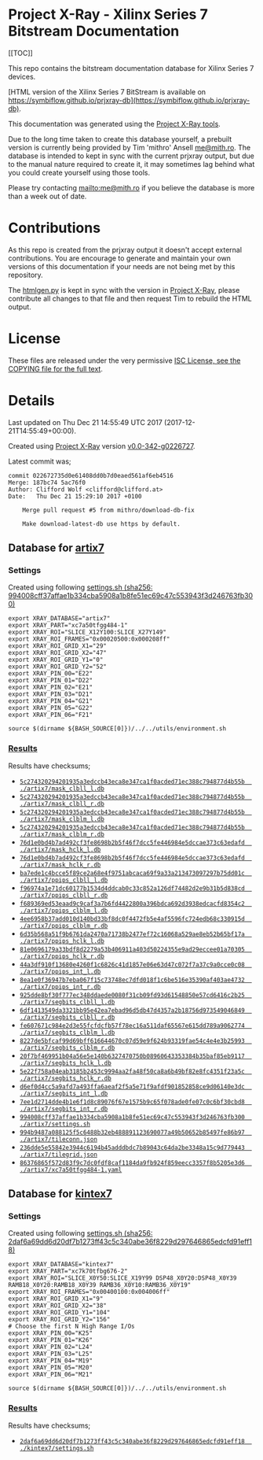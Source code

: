 # Project X-Ray - Xilinx Series 7 Bitstream Documentation

[[TOC]]

This repo contains the bitstream documentation database for Xilinx Series 7
devices.

[HTML version of the Xilinx Series 7 BitStream is available on https://symbiflow.github.io/prjxray-db](https://symbiflow.github.io/prjxray-db).

This documentation was generated using the
[Project X-Ray tools](https://github.com/SymbiFlow/prjxray).

Due to the long time taken to create this database yourself, a prebuilt version
is currently being provided by Tim 'mithro' Ansell <me@mith.ro>. The database
is intended to kept in sync with the current prjxray output, but due to the
manual nature required to create it, it may sometimes lag behind
what you could create yourself using those tools.

Please try contacting [mailto:me@mith.ro](Tim) if you believe the database is
more than a week out of date.

# Contributions

As this repo is created from the prjxray output it doesn't accept external
contributions.  You are encourage to generate and maintain your own versions of
this documentation if your needs are not being met by this repository.

The
[htmlgen.py](https://github.com/SymbiFlow/prjxray/blob/master/htmlgen/htmlgen.py)
is kept in sync with the version in
[Project X-Ray](https://github.com/SymbiFlow/prjxray), please contribute all changes to
that file and then request Tim to rebuild the HTML output.

# License

These files are released under the very permissive
[ISC License, see the COPYING file for the full text](COPYING).


# Details

Last updated on Thu Dec 21 14:55:49 UTC 2017 (2017-12-21T14:55:49+00:00).

Created using [Project X-Ray](https://github.com/SymbiFlow/prjxray) version [v0.0-342-g0226727](https://github.com/SymbiFlow/prjxray/commit/022672735d0e61408dd0b7d0eaed561af6eb4516).

Latest commit was;
```
commit 022672735d0e61408dd0b7d0eaed561af6eb4516
Merge: 187bc74 5ac76f0
Author: Clifford Wolf <clifford@clifford.at>
Date:   Thu Dec 21 15:29:10 2017 +0100

    Merge pull request #5 from mithro/download-db-fix
    
    Make download-latest-db use https by default.
```

## Database for [artix7](artix7/)

### Settings

Created using following [settings.sh (sha256: 994008cff37affae1b334cba5908a1b8fe51ec69c47c553943f3d246763fb300)](https://github.com/SymbiFlow/prjxray/blob/022672735d0e61408dd0b7d0eaed561af6eb4516/database/artix7/settings.sh)
```shell
export XRAY_DATABASE="artix7"
export XRAY_PART="xc7a50tfgg484-1"
export XRAY_ROI="SLICE_X12Y100:SLICE_X27Y149"
export XRAY_ROI_FRAMES="0x00020500:0x000208ff"
export XRAY_ROI_GRID_X1="29"
export XRAY_ROI_GRID_X2="47"
export XRAY_ROI_GRID_Y1="0"
export XRAY_ROI_GRID_Y2="52"
export XRAY_PIN_00="E22"
export XRAY_PIN_01="D22"
export XRAY_PIN_02="E21"
export XRAY_PIN_03="D21"
export XRAY_PIN_04="G21"
export XRAY_PIN_05="G22"
export XRAY_PIN_06="F21"

source $(dirname ${BASH_SOURCE[0]})/../../utils/environment.sh
```

### [Results](artix7/)

Results have checksums;
 * [`5c274320294201935a3edccb43eca8e347ca1f0acded71ec388c794877d4b55b  ./artix7/mask_clbll_l.db`](./artix7/mask_clbll_l.db)
 * [`5c274320294201935a3edccb43eca8e347ca1f0acded71ec388c794877d4b55b  ./artix7/mask_clbll_r.db`](./artix7/mask_clbll_r.db)
 * [`5c274320294201935a3edccb43eca8e347ca1f0acded71ec388c794877d4b55b  ./artix7/mask_clblm_l.db`](./artix7/mask_clblm_l.db)
 * [`5c274320294201935a3edccb43eca8e347ca1f0acded71ec388c794877d4b55b  ./artix7/mask_clblm_r.db`](./artix7/mask_clblm_r.db)
 * [`76d1e0bd4b7ad492cf3fe8698b2b5f46f7dcc5fe446984e5dccae373c63edafd  ./artix7/mask_hclk_l.db`](./artix7/mask_hclk_l.db)
 * [`76d1e0bd4b7ad492cf3fe8698b2b5f46f7dcc5fe446984e5dccae373c63edafd  ./artix7/mask_hclk_r.db`](./artix7/mask_hclk_r.db)
 * [`ba7ede1c4bcce5f89ce2a68e4f9751abcaca69f9a33a213473097297b75dd01c  ./artix7/ppips_clbll_l.db`](./artix7/ppips_clbll_l.db)
 * [`f96974a1e71dc60177b1534d4ddcab0c33c852a126df74482d2e9b31b5d838cd  ./artix7/ppips_clbll_r.db`](./artix7/ppips_clbll_r.db)
 * [`f689369ed53eaad9c9caf3a7b6fd4422800a396bdca692d3938edcacfd8354c2  ./artix7/ppips_clblm_l.db`](./artix7/ppips_clblm_l.db)
 * [`4ee6958b37add010d140bd33bf8dc0f4472fb5e4af5596fc724edb68c330915d  ./artix7/ppips_clblm_r.db`](./artix7/ppips_clblm_r.db)
 * [`6d35b568a51f9b6761da2470a71738b2477ef72c16068a529ae8eb52b65bf17a  ./artix7/ppips_hclk_l.db`](./artix7/ppips_hclk_l.db)
 * [`81e0696179a33bdf8d2279a53b406911a403d50224355e9ad29eccee01a70305  ./artix7/ppips_hclk_r.db`](./artix7/ppips_hclk_r.db)
 * [`44a3df910f13680e4260f1c6826c41d1857e06e63d47c072f7a37c9a0cce0c08  ./artix7/ppips_int_l.db`](./artix7/ppips_int_l.db)
 * [`8ea1e0f36947b7eba067f15c73748ec7dfd018f1c6be516e35390af403ae4732  ./artix7/ppips_int_r.db`](./artix7/ppips_int_r.db)
 * [`925dde8bf30f777ec348ddaede0080f31cb09fd93d61548850e57cd6416c2b25  ./artix7/segbits_clbll_l.db`](./artix7/segbits_clbll_l.db)
 * [`6df1413549da3321bb95e42ea7ebad96d5db47d4357a2b18756d973549046849  ./artix7/segbits_clbll_r.db`](./artix7/segbits_clbll_r.db)
 * [`fe607671c984e2d3e55fcfdcfb57f78ec16a511daf65567e615dd789a9062774  ./artix7/segbits_clblm_l.db`](./artix7/segbits_clblm_l.db)
 * [`8227de5bfcaf99d69bff616644670c07d59e9f624b93319fae54c4e4e3b25993  ./artix7/segbits_clblm_r.db`](./artix7/segbits_clblm_r.db)
 * [`20f7bf469951b04a56e5e140b6327470750b08960643353384b35baf85eb9117  ./artix7/segbits_hclk_l.db`](./artix7/segbits_hclk_l.db)
 * [`5e22f758a04eab3185b2453c9994aa2fa48f50ca8a6b49bf82e8fc4351f23a5c  ./artix7/segbits_hclk_r.db`](./artix7/segbits_hclk_r.db)
 * [`d6ef0d4cc5a9afd7a493ffa6aeaf2f5a5e71f9afdf901852858ce9d06140e3dc  ./artix7/segbits_int_l.db`](./artix7/segbits_int_l.db)
 * [`7ee1d2714dde4b1e6f1d8c89076f67e1575b9c65f078ade0fe07c0c6bf30cbd8  ./artix7/segbits_int_r.db`](./artix7/segbits_int_r.db)
 * [`994008cff37affae1b334cba5908a1b8fe51ec69c47c553943f3d246763fb300  ./artix7/settings.sh`](./artix7/settings.sh)
 * [`994b9487a088125f5c6488b32eb488891123690077a49b50652b85497fe86b97  ./artix7/tileconn.json`](./artix7/tileconn.json)
 * [`236dde5e55842e3944c6194b45adddbdc7b89043c64da2be3348a15c9d779443  ./artix7/tilegrid.json`](./artix7/tilegrid.json)
 * [`86376865f572d83f9c7dc0fdf8caf1184da9fb924f859eecc3357f8b5205e3d6  ./artix7/xc7a50tfgg484-1.yaml`](./artix7/xc7a50tfgg484-1.yaml)

## Database for [kintex7](kintex7/)

### Settings

Created using following [settings.sh (sha256: 2daf6a69dd6d20df7b1273ff43c5c340abe36f8229d297646865edcfd91eff18)](https://github.com/SymbiFlow/prjxray/blob/022672735d0e61408dd0b7d0eaed561af6eb4516/database/kintex7/settings.sh)
```shell
export XRAY_DATABASE="kintex7"
export XRAY_PART="xc7k70tfbg676-2"
export XRAY_ROI="SLICE_X0Y50:SLICE_X19Y99 DSP48_X0Y20:DSP48_X0Y39 RAMB18_X0Y20:RAMB18_X0Y39 RAMB36_X0Y10:RAMB36_X0Y19"
export XRAY_ROI_FRAMES="0x00400100:0x004006ff"
export XRAY_ROI_GRID_X1="9"
export XRAY_ROI_GRID_X2="38"
export XRAY_ROI_GRID_Y1="104"
export XRAY_ROI_GRID_Y2="156"
# Choose the first N High Range I/Os
export XRAY_PIN_00="K25"
export XRAY_PIN_01="K26"
export XRAY_PIN_02="L24"
export XRAY_PIN_03="L25"
export XRAY_PIN_04="M19"
export XRAY_PIN_05="M20"
export XRAY_PIN_06="M21"

source $(dirname ${BASH_SOURCE[0]})/../../utils/environment.sh
```

### [Results](kintex7/)

Results have checksums;
 * [`2daf6a69dd6d20df7b1273ff43c5c340abe36f8229d297646865edcfd91eff18  ./kintex7/settings.sh`](./kintex7/settings.sh)


